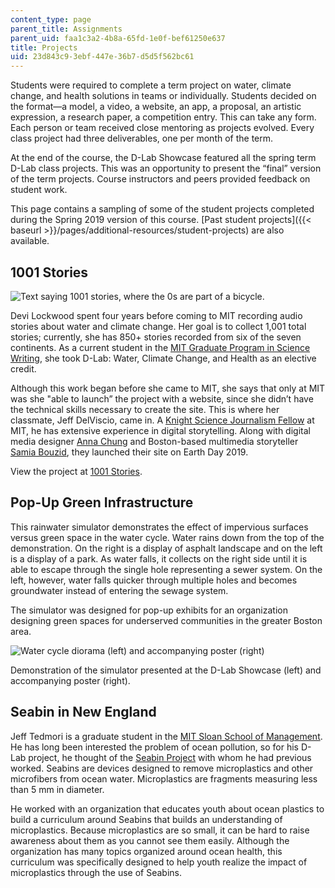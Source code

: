 ```yaml
---
content_type: page
parent_title: Assignments
parent_uid: faa1c3a2-4b8a-65fd-1e0f-bef61250e637
title: Projects
uid: 23d843c9-3ebf-447e-36b7-d5d5f562bc61
---
```


Students were required to complete a term project on water, climate change, and health solutions in teams or individually. Students decided on the format—a model, a video, a website, an app, a proposal, an artistic expression, a research paper, a competition entry. This can take any form. Each person or team received close mentoring as projects evolved. Every class project had three deliverables, one per month of the term.

At the end of the course, the D-Lab Showcase featured all the spring term D-Lab class projects. This was an opportunity to present the “final” version of the term projects. Course instructors and peers provided feedback on student work.

This page contains a sampling of some of the student projects completed during the Spring 2019 version of this course. [Past student projects]({{< baseurl >}}/pages/additional-resources/student-projects) are also available. 

1001 Stories
------------

![Text saying 1001 stories, where the 0s are part of a bicycle.](BASEURL_PLACEHOLDER/resources/mitec_719s19_1001stories)

Devi Lockwood spent four years before coming to MIT recording audio stories about water and climate change. Her goal is to collect 1,001 total stories; currently, she has 850+ stories recorded from six of the seven continents. As a current student in the [MIT Graduate Program in Science Writing](http://sciwrite.mit.edu/), she took D-Lab: Water, Climate Change, and Health as an elective credit.

Although this work began before she came to MIT, she says that only at MIT was she "able to launch” the project with a website, since she didn’t have the technical skills necessary to create the site. This is where her classmate, Jeff DelViscio, came in. A [Knight Science Journalism Fellow](http://ksj.mit.edu/) at MIT, he has extensive experience in digital storytelling. Along with digital media designer [Anna Chung](http://www.annawchung.com/) and Boston-based multimedia storyteller [Samia Bouzid](https://samiabouzid.com/), they launched their site on Earth Day 2019.

View the project at [1001 Stories](http://1001stories.org/).

Pop-Up Green Infrastructure  
-----------------------------

This rainwater simulator demonstrates the effect of impervious surfaces versus green space in the water cycle. Water rains down from the top of the demonstration. On the right is a display of asphalt landscape and on the left is a display of a park. As water falls, it collects on the right side until it is able to escape through the single hole representing a sewer system. On the left, however, water falls quicker through multiple holes and becomes groundwater instead of entering the sewage system.

The simulator was designed for pop-up exhibits for an organization designing green spaces for underserved communities in the greater Boston area. 

![Water cycle diorama (left) and accompanying poster (right)](BASEURL_PLACEHOLDER/resources/mitec_719s19_demo)

Demonstration of the simulator presented at the D-Lab Showcase (left) and accompanying poster (right).

Seabin in New England
---------------------

Jeff Tedmori is a graduate student in the [MIT Sloan School of Management](https://mitsloan.mit.edu/). He has long been interested the problem of ocean pollution, so for his D-Lab project, he thought of the [Seabin Project](https://seabinproject.com/) with whom he had previous worked. Seabins are devices designed to remove microplastics and other microfibers from ocean water. Microplastics are fragments measuring less than 5 mm in diameter.

He worked with an organization that educates youth about ocean plastics to build a curriculum around Seabins that builds an understanding of microplastics. Because microplastics are so small, it can be hard to raise awareness about them as you cannot see them easily. Although the organization has many topics organized around ocean health, this curriculum was specifically designed to help youth realize the impact of microplastics through the use of Seabins.